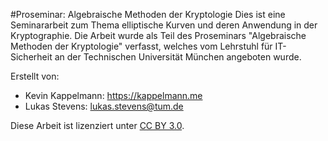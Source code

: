 #Proseminar: Algebraische Methoden der Kryptologie
Dies ist eine Seminararbeit zum Thema elliptische Kurven und deren Anwendung in der Kryptographie. 
Die Arbeit wurde als Teil des Proseminars "Algebraische Methoden der Kryptologie" verfasst, welches vom Lehrstuhl für IT-Sicherheit an der Technischen Universität München angeboten wurde. 

Erstellt von:
- Kevin Kappelmann: https://kappelmann.me
- Lukas Stevens: lukas.stevens@tum.de

Diese Arbeit ist lizenziert unter [CC BY 3.0](https://creativecommons.org/licenses/by/3.0/de/).
